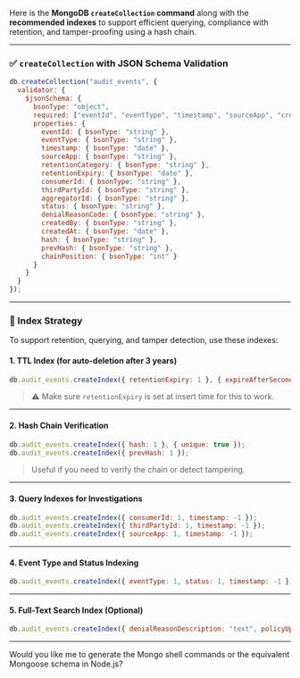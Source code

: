 Here is the **MongoDB `createCollection` command** along with the **recommended indexes** to support efficient querying, compliance with retention, and tamper-proofing using a hash chain.

---

### ✅ `createCollection` with JSON Schema Validation

```js
db.createCollection("audit_events", {
  validator: {
    $jsonSchema: {
      bsonType: "object",
      required: ["eventId", "eventType", "timestamp", "sourceApp", "createdAt", "hash"],
      properties: {
        eventId: { bsonType: "string" },
        eventType: { bsonType: "string" },
        timestamp: { bsonType: "date" },
        sourceApp: { bsonType: "string" },
        retentionCategory: { bsonType: "string" },
        retentionExpiry: { bsonType: "date" },
        consumerId: { bsonType: "string" },
        thirdPartyId: { bsonType: "string" },
        aggregatorId: { bsonType: "string" },
        status: { bsonType: "string" },
        denialReasonCode: { bsonType: "string" },
        createdBy: { bsonType: "string" },
        createdAt: { bsonType: "date" },
        hash: { bsonType: "string" },
        prevHash: { bsonType: "string" },
        chainPosition: { bsonType: "int" }
      }
    }
  }
});
```

---

### 🧠 Index Strategy

To support retention, querying, and tamper detection, use these indexes:

#### 1. **TTL Index** (for auto-deletion after 3 years)

```js
db.audit_events.createIndex({ retentionExpiry: 1 }, { expireAfterSeconds: 0 });
```

> ⚠️ Make sure `retentionExpiry` is set at insert time for this to work.

---

#### 2. **Hash Chain Verification**

```js
db.audit_events.createIndex({ hash: 1 }, { unique: true });
db.audit_events.createIndex({ prevHash: 1 });
```

> Useful if you need to verify the chain or detect tampering.

---

#### 3. **Query Indexes for Investigations**

```js
db.audit_events.createIndex({ consumerId: 1, timestamp: -1 });
db.audit_events.createIndex({ thirdPartyId: 1, timestamp: -1 });
db.audit_events.createIndex({ sourceApp: 1, timestamp: -1 });
```

---

#### 4. **Event Type and Status Indexing**

```js
db.audit_events.createIndex({ eventType: 1, status: 1, timestamp: -1 });
```

---

#### 5. **Full-Text Search Index** (Optional)

```js
db.audit_events.createIndex({ denialReasonDescription: "text", policyUpdateDescription: "text" });
```

---

Would you like me to generate the Mongo shell commands or the equivalent Mongoose schema in Node.js?
